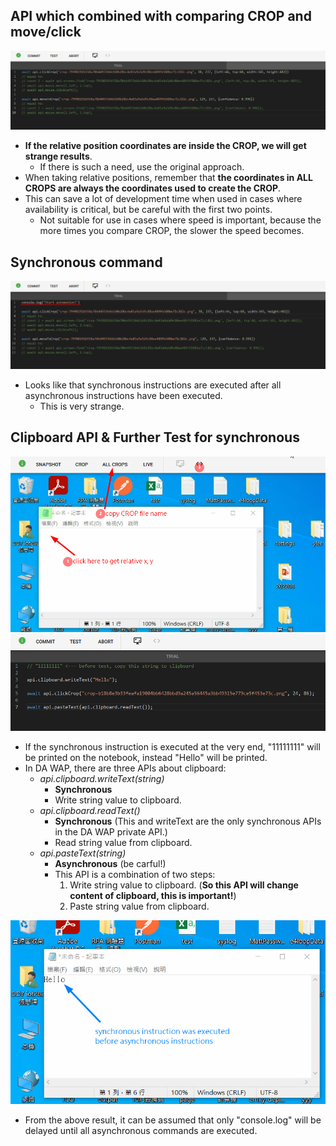 ## **API which combined with comparing CROP and move/click**

![alt introduing clickCrop, moveToCrop](pic/bandicam%202022-09-19%2002-41-38-367.jpg)

- **If the relative position coordinates are inside the CROP, we will get strange results**.
  - If there is such a need, use the original approach.
- When taking relative positions, remember that **the coordinates in ALL CROPS are always the coordinates used to create the CROP**.
- This can save a lot of development time when used in cases where availability is critical, but be careful with the first two points.
  - Not suitable for use in cases where speed is important, because the more times you compare CROP, the slower the speed becomes.

## **Synchronous command**

![alt add synchronous command at beginning](pic/bandicam%202022-09-19%2002-53-19-945.jpg)

- Looks like that synchronous instructions are executed after all asynchronous instructions have been executed.
  - This is very strange.

## **Clipboard API & Further Test for synchronous**

![alt prepare of further test(creat crop, get relative xy, copy filename)](pic/bandicam%202022-09-19%2003-03-03-090.jpg)
![alt write codes of further test](pic/bandicam%202022-09-19%2003-09-26-330.jpg)

- If the synchronous instruction is executed at the very end, "11111111" will be printed on the notebook, instead "Hello" will be printed.
- In DA WAP, there are three APIs about clipboard:
  - _api.clipboard.writeText(string)_
    - **Synchronous**
    - Write string value to clipboard.
  - _api.clipboard.readText()_
    - **Synchronous** (This and writeText are the only synchronous APIs in the DA WAP private API.)
    - Read string value from clipboard.
  - _api.pasteText(string)_
    - **Asynchronous** (be carful!)
    - This API is a combination of two steps:
      1. Write string value to clipboard. (**So this API will change content of clipboard, this is important!**)
      2. Paste string value from clipboard.

![alt result of further test](pic/bandicam%202022-09-19%2003-10-46-733.jpg)

- From the above result, it can be assumed that only "console.log" will be delayed until all asynchronous commands are executed.
